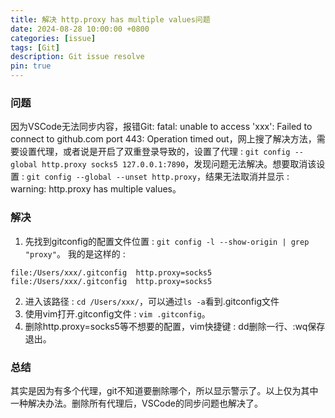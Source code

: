 ```yaml
---
title: 解决 http.proxy has multiple values问题
date: 2024-08-28 10:00:00 +0800
categories: [issue]
tags: [Git]
description: Git issue resolve
pin: true
---
```


### 问题
因为VSCode无法同步内容，报错Git: fatal: unable to access 'xxx': Failed to connect to github.com port 443: Operation timed out，网上搜了解决方法，需要设置代理，或者说是开启了双重登录导致的，设置了代理 : `git config --global http.proxy socks5 127.0.0.1:7890`，发现问题无法解决。想要取消该设置 : `git config --global --unset http.proxy`，结果无法取消并显示 : warning: http.proxy has multiple values。

### 解决
1. 先找到gitconfig的配置文件位置 : `git config -l --show-origin | grep "proxy"`。
我的是这样的 : 
```text
file:/Users/xxx/.gitconfig	http.proxy=socks5
file:/Users/xxx/.gitconfig	http.proxy=socks5
```
2. 进入该路径 : `cd /Users/xxx/`，可以通过`ls -a`看到.gitconfig文件
3. 使用vim打开.gitconfig文件 : `vim .gitconfig`。
4. 删除http.proxy=socks5等不想要的配置，vim快捷键 : dd删除一行、:wq保存退出。

### 总结
其实是因为有多个代理，git不知道要删除哪个，所以显示警示了。以上仅为其中一种解决办法。删除所有代理后，VSCode的同步问题也解决了。



